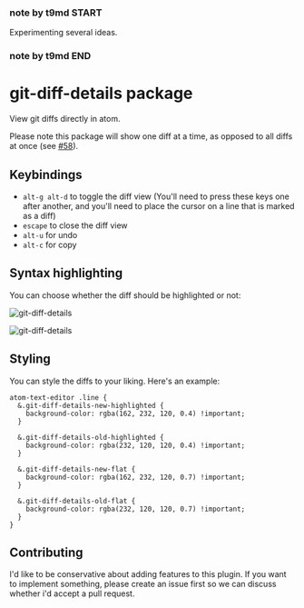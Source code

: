 ### note by t9md START

Experimenting several ideas.

### note by t9md END

# git-diff-details package

View git diffs directly in atom.

Please note this package will show one diff at
a time, as opposed to all diffs at once
(see [#58](https://github.com/samu/git-diff-details/issues/58)).

## Keybindings
  * `alt-g alt-d` to toggle the diff view (You'll need to press these keys one
    after another, and you'll need to place the cursor on a line that is marked
    as a diff)
  * `escape` to close the diff view
  * `alt-u` for undo
  * `alt-c` for copy

## Syntax highlighting
You can choose whether the diff should be highlighted or not:

![git-diff-details](https://github.com/samu/git-diff-details/blob/master/flat.png?raw=true)

![git-diff-details](https://github.com/samu/git-diff-details/blob/master/highlighted.png?raw=true)

## Styling
You can style the diffs to your liking. Here's an example:

```less
atom-text-editor .line {
  &.git-diff-details-new-highlighted {
    background-color: rgba(162, 232, 120, 0.4) !important;
  }

  &.git-diff-details-old-highlighted {
    background-color: rgba(232, 120, 120, 0.4) !important;
  }

  &.git-diff-details-new-flat {
    background-color: rgba(162, 232, 120, 0.7) !important;
  }

  &.git-diff-details-old-flat {
    background-color: rgba(232, 120, 120, 0.7) !important;
  }
}
```

## Contributing
I'd like to be conservative about adding features to this plugin. If you want to implement something, please create an issue first so we can discuss whether i'd accept a pull request.
